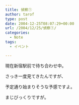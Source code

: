 ```yaml
---
title: 偵察①
author: tarof
type: post
date: 2004-12-25T08:07:29+00:00
url: /2004/12/25/偵察①/
categories:
  - Note
tags:
  - イベント

---
```

現在新宿駅前で待ち合わせ中。
  
さっき一度見てきたんですが、
  
予定通り始まりそうな予感ですよ。
  
まじびっくりですが。